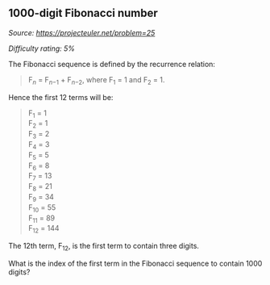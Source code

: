 1000-digit Fibonacci number
---------------------------

*Source: https://projecteuler.net/problem=25*


*Difficulty rating: 5%*

The Fibonacci sequence is defined by the recurrence relation:

> F<sub>*n*</sub> = F<sub>*n*−1</sub> + F<sub>*n*−2</sub>, where F<sub>1</sub> = 1 and F<sub>2</sub> = 1.

Hence the first 12 terms will be:

> F<sub>1</sub> = 1\
>  F<sub>2</sub> = 1\
>  F<sub>3</sub> = 2\
>  F<sub>4</sub> = 3\
>  F<sub>5</sub> = 5\
>  F<sub>6</sub> = 8\
>  F<sub>7</sub> = 13\
>  F<sub>8</sub> = 21\
>  F<sub>9</sub> = 34\
>  F<sub>10</sub> = 55\
>  F<sub>11</sub> = 89\
>  F<sub>12</sub> = 144

The 12th term, F<sub>12</sub>, is the first term to contain three digits.

What is the index of the first term in the Fibonacci sequence to contain
1000 digits?
